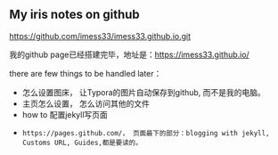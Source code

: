 ## My iris notes on github 

https://github.com/imess33/imess33.github.io.git

我的github page已经搭建完毕，地址是：https://imess33.github.io/

there are few things to be handled later： 

- 怎么设置图床， 让Typora的图片自动保存到github, 而不是我的电脑。
- 主页怎么设置， 怎么访问其他的文件
- how to 配置jekyll写页面
-     https://pages.github.com/， 页面最下的部分：blogging with jekyll, Customs URL, Guides,都是要读的。
